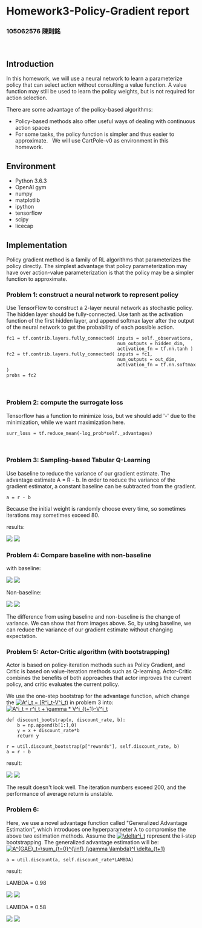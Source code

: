 # Homework3-Policy-Gradient report
### 105062576 陳則銘
  
## Introduction
In this homework, we will use a neural network to learn a parameterize policy that can select action without consulting a value function. A value function may still be used to learn the policy weights, but is not required for action selection.
  
There are some advantage of the policy-based algorithms:
* Policy-based methods also offer useful ways of dealing with continuous action spaces
* For some tasks, the policy function is simpler and thus easier to approximate.
  
We will use CartPole-v0 as environment in this homework.
  
## Environment
* Python 3.6.3
* OpenAI gym
* numpy
* matplotlib
* ipython
* tensorflow
* scipy
* licecap

## Implementation
Policy gradient method is a family of RL algorithms that parameterizes the policy directly. The simplest advantage that policy parameterization may have over action-value parameterization is that the policy may be a simpler function to approximate.

### Problem 1: construct a neural network to represent policy
Use TensorFlow to construct a 2-layer neural network as stochastic policy. The hidden layer should be fully-connected. Use tanh as the activation function of the first hidden layer, and append softmax layer after the output of the neural network to get the probability of each possible action.
  
```
fc1 = tf.contrib.layers.fully_connected( inputs = self._observations, 
                                         num_outputs = hidden_dim, 
                                         activation_fn = tf.nn.tanh )
fc2 = tf.contrib.layers.fully_connected( inputs = fc1, 
                                         num_outputs = out_dim, 
                                         activation_fn = tf.nn.softmax )
probs = fc2
```
  
### Problem 2: compute the surrogate loss
Tensorflow has a function to minimize loss, but we should add '-' due to the minimization, while we want maximization here.
  
```
surr_loss = tf.reduce_mean(-log_prob*self._advantages)
```
  
### Problem 3: Sampling-based Tabular Q-Learning
Use baseline to reduce the variance of our gradient estimate. The advantage estimate A = R - b.
In order to reduce the variance of the gradient estimator, a constant baseline can be subtracted from the gradient.
```
a = r - b
```
Because the initial weight is randomly choose every time, so sometimes iterations may sometimes exceed 80.
  
results:
  
![](/policy_gradient/pb3_1.png)
![](/policy_gradient/pb3_2.png)  
  
### Problem 4: Compare baseline with non-baseline
with baseline:
  
![](/policy_gradient/pb4_3.png)
![](/policy_gradient/pb4_4.png)  
  
Non-baseline:
  
![](/policy_gradient/pb4_1.png)
![](/policy_gradient/pb4_2.png)

The difference from using baseline and non-baseline is the change of variance. We can show that from images above. So, by using baseline, we can reduce the variance of our gradient estimate without changing expectation. 

### Problem 5: Actor-Critic algorithm (with bootstrapping)
Actor is based on policy-iteration methods such as Policy Gradient, and Critic is based on value-iteration methods such as Q-learning. Actor-Critic combines the benefits of both approaches that actor improves the current policy, and critic evaluates the current policy.

We use the one-step bootstrap for the advantage function, which change the <a href="https://www.codecogs.com/eqnedit.php?latex=A^i_t&space;=&space;(R^i_t-V^i_t)" target="_blank"><img src="https://latex.codecogs.com/gif.latex?A^i_t&space;=&space;(R^i_t-V^i_t)" title="A^i_t = (R^i_t-V^i_t)" /></a> in problem 3 into:
<a href="https://www.codecogs.com/eqnedit.php?latex=A^i_t&space;=&space;r^i_t&space;&plus;&space;\gamma&space;*&space;V^i_{t&plus;1}-V^i_t" target="_blank"><img src="https://latex.codecogs.com/gif.latex?A^i_t&space;=&space;r^i_t&space;&plus;&space;\gamma&space;*&space;V^i_{t&plus;1}-V^i_t" title="A^i_t = r^i_t + \gamma * V^i_{t+1}-V^i_t" /></a>
```
def discount_bootstrap(x, discount_rate, b):
    b = np.append(b[1:],0)
    y = x + discount_rate*b
    return y
```
  
```
r = util.discount_bootstrap(p["rewards"], self.discount_rate, b)
a = r - b
```

result:
  
![](/policy_gradient/pb5_1.png)
![](/policy_gradient/pb5_2.png)

The result doesn't look well. The iteration numbers exceed 200, and the performance of average return is unstable.

### Problem 6:
Here, we use a novel advantage function called "Generalized Advantage Estimation", which introduces one hyperparameter λ to compromise the above two estimation methods.
Assume the <a href="https://www.codecogs.com/eqnedit.php?latex=\delta^i_t" target="_blank"><img src="https://latex.codecogs.com/gif.latex?\delta^i_t" title="\delta^i_t" /></a> represent the i-step bootstrapping. 
The generalized advantage estimation will be:
<a href="https://www.codecogs.com/eqnedit.php?latex=A^{GAE}_t=\sum_{t=0}^{\inf}&space;(\gamma&space;\lambda)^l&space;\delta_{t&plus;1}" target="_blank"><img src="https://latex.codecogs.com/gif.latex?A^{GAE}_t=\sum_{t=0}^{\inf}&space;(\gamma&space;\lambda)^l&space;\delta_{t&plus;1}" title="A^{GAE}_t=\sum_{t=0}^{\inf} (\gamma \lambda)^l \delta_{t+1}" /></a>

```
a = util.discount(a, self.discount_rate*LAMBDA)
```

result:  
  
LAMBDA = 0.98
  
![](/policy_gradient/pb6_1.png)
![](/policy_gradient/pb6_2.png)
  
LAMBDA = 0.58

![](/policy_gradient/pb6_3.png)
![](/policy_gradient/pb6_4.png)

 






